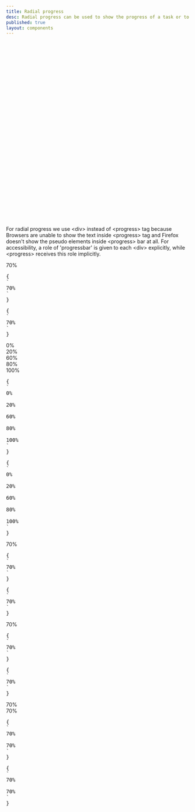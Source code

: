 ```yaml
---
title: Radial progress
desc: Radial progress can be used to show the progress of a task or to show the passing of time.
published: true
layout: components
---
```


<script>
  import Component from "@components/Component.svelte"
  import ClassTable from "@components/ClassTable.svelte"
  import Translate from "@components/Translate.svelte"
  import { prefix } from '$lib/stores';
  import { replace } from '$lib/actions';
</script>

<Translate text="Radial progress needs `--value` CSS variable to work.<br />To change the size, use `--size` CSS variable which has a default value of `4rem`.<br />To change the thickness, use `--thickness` CSS variable which is 10% of the size by default.<br />" />

<div class="alert alert-info text-sm mt-2">
  <svg xmlns="http://www.w3.org/2000/svg" fill="none" viewBox="0 0 24 24" class="stroke-info-content flex-shrink-0 w-6 h-6"><path stroke-linecap="round" stroke-linejoin="round" stroke-width="2" d="M13 16h-1v-4h-1m1-4h.01M21 12a9 9 0 11-18 0 9 9 0 0118 0z"></path></svg>
  For radial progress we use &lt;div&gt; instead of &lt;progress&gt; tag because Browsers are unable to show the text inside &lt;progress&gt; tag and Firefox doesn't show the pseudo elements inside &lt;progress&gt; bar at all.
  For accessibility, a role of 'progressbar' is given to each &lt;div&gt; explicitly, while 
  &lt;progress&gt; receives this role implicitly.
</div>

<ClassTable
data="{[
  { type:'component', class: 'radial-progress', desc: 'Shows a radial progress' },
]}"
/>

<Component title="Radial progress">
<div class="radial-progress" style="--value:70;" role="progressbar">70%</div>
<pre slot="html" use:replace={{ to: $prefix }}>{
`<div class="$$radial-progress" style="--value:70;" role="progressbar">70%</div>`
}</pre>
<pre slot="jsx" use:replace={{ to: $prefix }}>{
`<div className="$$radial-progress" style={{"--value":70}} role="progressbar">70%</div>`
}</pre>
</Component>

<Component title="Different values">
<div class="radial-progress" style="--value:0;" role="progressbar">0%</div>
<div class="radial-progress" style="--value:20;" role="progressbar">20%</div>
<div class="radial-progress" style="--value:60;" role="progressbar">60%</div>
<div class="radial-progress" style="--value:80;" role="progressbar">80%</div>
<div class="radial-progress" style="--value:100;" role="progressbar">100%</div>
<pre slot="html" use:replace={{ to: $prefix }}>{
`<div class="$$radial-progress" style="--value:0;" role="progressbar">0%</div>
<div class="$$radial-progress" style="--value:20;" role="progressbar">20%</div>
<div class="$$radial-progress" style="--value:60;" role="progressbar">60%</div>
<div class="$$radial-progress" style="--value:80;" role="progressbar">80%</div>
<div class="$$radial-progress" style="--value:100;" role="progressbar">100%</div>`
}</pre>
<pre slot="jsx" use:replace={{ to: $prefix }}>{
`<div className="$$radial-progress" style={{"--value":0}} role="progressbar">0%</div>
<div className="$$radial-progress" style={{"--value":20}} role="progressbar">20%</div>
<div className="$$radial-progress" style={{"--value":60}} role="progressbar">60%</div>
<div className="$$radial-progress" style={{"--value":80}} role="progressbar">80%</div>
<div className="$$radial-progress" style={{"--value":100}} role="progressbar">100%</div>`
}</pre>
</Component>

<Component title="Custom color">
<div class="radial-progress text-primary" style="--value:70;" role="progressbar">70%</div>
<pre slot="html" use:replace={{ to: $prefix }}>{
`<div class="$$radial-progress text-primary" style="--value:70;" role="progressbar">70%</div>`
}</pre>
<pre slot="jsx" use:replace={{ to: $prefix }}>{
`<div className="$$radial-progress text-primary" style={{"--value":70}} role="progressbar">70%</div>`
}</pre>
</Component>

<Component title="With background color and border">
<div class="radial-progress bg-primary text-primary-content border-4 border-primary" style="--value:70;" role="progressbar">70%</div>
<pre slot="html" use:replace={{ to: $prefix }}>{
`<div class="$$radial-progress bg-primary text-primary-content border-4 border-primary" style="--value:70;" role="progressbar">70%</div>`
}</pre>
<pre slot="jsx" use:replace={{ to: $prefix }}>{
`<div className="$$radial-progress bg-primary text-primary-content border-4 border-primary" style={{"--value":70}} role="progressbar">70%</div>`
}</pre>
</Component>

<Component title="Custom size and custom thickness">
<div class="radial-progress" style="--value:70; --size:12rem; --thickness: 2px;" role="progressbar">70%</div>
<div class="radial-progress" style="--value:70; --size:12rem; --thickness: 2rem;" role="progressbar">70%</div>
<pre slot="html" use:replace={{ to: $prefix }}>{
`<div class="$$radial-progress" style="--value:70; --size:12rem; --thickness: 2px;" role="progressbar">70%</div>
<div class="$$radial-progress" style="--value:70; --size:12rem; --thickness: 2rem;" role="progressbar">70%</div>`
}</pre>
<pre slot="jsx" use:replace={{ to: $prefix }}>{
`<div className="$$radial-progress" style={{ "--value": "70", "--size": "12rem", "--thickness": "2px" }} role="progressbar">70%</div>
<div className="$$radial-progress" style={{ "--value": "70", "--size": "12rem", "--thickness": "2rem" }}role="progressbar">70%</div>`
}</pre>
</Component>
